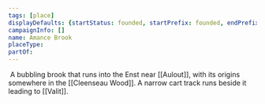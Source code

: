 ```yaml
---
tags: [place]
displayDefaults: {startStatus: founded, startPrefix: founded, endPrefix: destroyed, endStatus: destroyed}
campaignInfo: []
name: Amance Brook
placeType:
partOf:
---
```


 A bubbling brook that runs into the Enst near [[Aulout]], with its origins somewhere in the [[Cleenseau Wood]]. A narrow cart track runs beside it leading to [[Valit]].